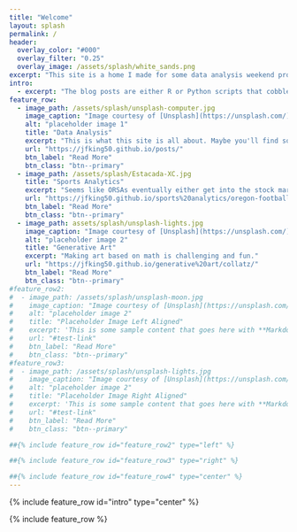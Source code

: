 ```yaml
---
title: "Welcome"
layout: splash
permalink: /
header:
  overlay_color: "#000"
  overlay_filter: "0.25"
  overlay_image: /assets/splash/white_sands.png
excerpt: "This site is a home I made for some data analysis weekend projects to live and to get some experience building a website."
intro:
  - excerpt: "The blog posts are either R or Python scripts that cobble together code I either wrote myself or, as is often the case, borrowed from one of the many more talented people who are kind enough to share their knowledge online. Be aware that *there are almost certainly errors* lurking about my scripts. If you find one, kindly leave a comment."
feature_row:
  - image_path: /assets/splash/unsplash-computer.jpg
    image_caption: "Image courtesy of [Unsplash](https://unsplash.com/)"
    alt: "placeholder image 1"
    title: "Data Analysis"
    excerpt: "This is what this site is all about. Maybe you'll find something that interests you."
    url: "https://jfking50.github.io/posts/"
    btn_label: "Read More"
    btn_class: "btn--primary"
  - image_path: /assets/splash/Estacada-XC.jpg
    title: "Sports Analytics"
    excerpt: "Seems like ORSAs eventually either get into the stock market or sports analytics, and, well... even though I'm a runner, I have a few college football posts."
    url: "https://jfking50.github.io/sports%20analytics/oregon-football/"
    btn_label: "Read More"
    btn_class: "btn--primary"
  - image_path: assets/splash/unsplash-lights.jpg
    image_caption: "Image courtesy of [Unsplash](https://unsplash.com/)"
    alt: "placeholder image 2"
    title: "Generative Art"
    excerpt: "Making art based on math is challenging and fun."
    url: "https://jfking50.github.io/generative%20art/collatz/"
    btn_label: "Read More"
    btn_class: "btn--primary"
#feature_row2:
#  - image_path: /assets/splash/unsplash-moon.jpg
#    image_caption: "Image courtesy of [Unsplash](https://unsplash.com/)"
#    alt: "placeholder image 2"
#    title: "Placeholder Image Left Aligned"
#    excerpt: 'This is some sample content that goes here with **Markdown** formatting. Left aligned with `type="left"`'
#    url: "#test-link"
#    btn_label: "Read More"
#    btn_class: "btn--primary"
#feature_row3:
#  - image_path: /assets/splash/unsplash-lights.jpg
#    image_caption: "Image courtesy of [Unsplash](https://unsplash.com/)"
#    alt: "placeholder image 2"
#    title: "Placeholder Image Right Aligned"
#    excerpt: 'This is some sample content that goes here with **Markdown** formatting. Right aligned with `type="right"`'
#    url: "#test-link"
#    btn_label: "Read More"
#    btn_class: "btn--primary"

##{% include feature_row id="feature_row2" type="left" %}

##{% include feature_row id="feature_row3" type="right" %}

##{% include feature_row id="feature_row4" type="center" %}
---
```


{% include feature_row id="intro" type="center" %}

{% include feature_row %}
